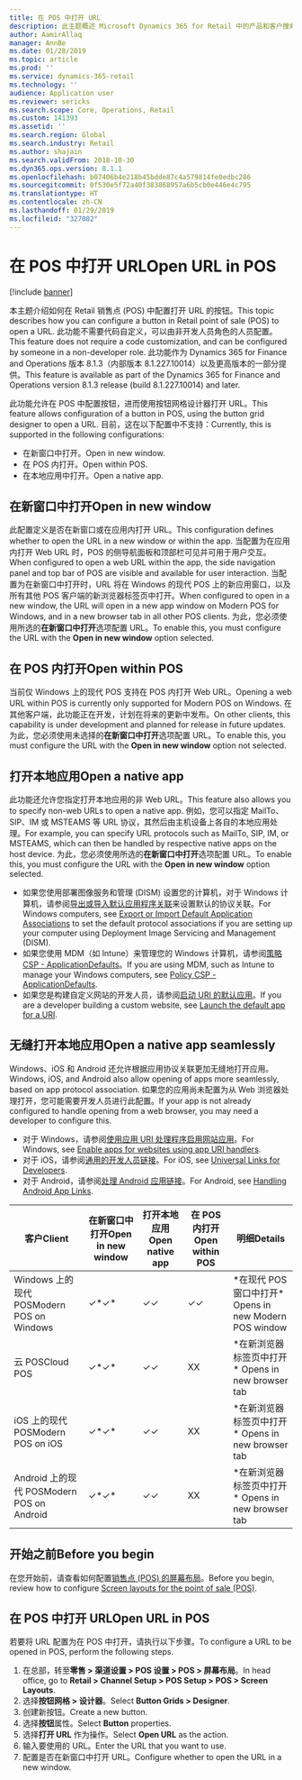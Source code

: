 ```yaml
---
title: 在 POS 中打开 URL
description: 此主题概述 Microsoft Dynamics 365 for Retail 中的产品和客户搜索的增强功能。
author: AamirAllaq
manager: AnnBe
ms.date: 01/28/2019
ms.topic: article
ms.prod: ''
ms.service: dynamics-365-retail
ms.technology: ''
audience: Application user
ms.reviewer: sericks
ms.search.scope: Core, Operations, Retail
ms.custom: 141393
ms.assetid: ''
ms.search.region: Global
ms.search.industry: Retail
ms.author: shajain
ms.search.validFrom: 2018-10-30
ms.dyn365.ops.version: 8.1.1
ms.openlocfilehash: b07406b4e218b45bdde87c4a579814fe0edbc286
ms.sourcegitcommit: 0f530e5f72a40f383868957a6b5cb0e446e4c795
ms.translationtype: HT
ms.contentlocale: zh-CN
ms.lasthandoff: 01/29/2019
ms.locfileid: "327082"
---
```

# <a name="open-url-in-pos"></a><span data-ttu-id="744b9-103">在 POS 中打开 URL</span><span class="sxs-lookup"><span data-stu-id="744b9-103">Open URL in POS</span></span>

[!include [banner](includes/banner.md)]

<span data-ttu-id="744b9-104">本主题介绍如何在 Retail 销售点 (POS) 中配置打开 URL 的按钮。</span><span class="sxs-lookup"><span data-stu-id="744b9-104">This topic describes how you can configure a button in Retail point of sale (POS) to open a URL.</span></span> <span data-ttu-id="744b9-105">此功能不需要代码自定义，可以由非开发人员角色的人员配置。</span><span class="sxs-lookup"><span data-stu-id="744b9-105">This feature does not require a code customization, and can be configured by someone in a non-developer role.</span></span> <span data-ttu-id="744b9-106">此功能作为 Dynamics 365 for Finance and Operations 版本 8.1.3（内部版本 8.1.227.10014）以及更高版本的一部分提供。</span><span class="sxs-lookup"><span data-stu-id="744b9-106">This feature is available as part of the Dynamics 365 for Finance and Operations version 8.1.3 release (build 8.1.227.10014) and later.</span></span> 

<span data-ttu-id="744b9-107">此功能允许在 POS 中配置按钮，进而使用按钮网格设计器打开 URL。</span><span class="sxs-lookup"><span data-stu-id="744b9-107">This feature allows configuration of a button in POS, using the button grid designer to open a URL.</span></span> <span data-ttu-id="744b9-108">目前，这在以下配置中不支持：</span><span class="sxs-lookup"><span data-stu-id="744b9-108">Currently, this is supported in the following configurations:</span></span>

- <span data-ttu-id="744b9-109">在新窗口中打开。</span><span class="sxs-lookup"><span data-stu-id="744b9-109">Open in new window.</span></span>
- <span data-ttu-id="744b9-110">在 POS 内打开。</span><span class="sxs-lookup"><span data-stu-id="744b9-110">Open within POS.</span></span>
- <span data-ttu-id="744b9-111">在本地应用中打开。</span><span class="sxs-lookup"><span data-stu-id="744b9-111">Open a native app.</span></span>

## <a name="open-in-new-window"></a><span data-ttu-id="744b9-112">在新窗口中打开</span><span class="sxs-lookup"><span data-stu-id="744b9-112">Open in new window</span></span>

<span data-ttu-id="744b9-113">此配置定义是否在新窗口或在应用内打开 URL。</span><span class="sxs-lookup"><span data-stu-id="744b9-113">This configuration defines whether to open the URL in a new window or within the app.</span></span> <span data-ttu-id="744b9-114">当配置为在应用内打开 Web URL 时，POS 的侧导航面板和顶部栏可见并可用于用户交互。</span><span class="sxs-lookup"><span data-stu-id="744b9-114">When configured to open a web URL within the app, the side navigation panel and top bar of POS are visible and available for user interaction.</span></span> <span data-ttu-id="744b9-115">当配置为在新窗口中打开时，URL 将在 Windows 的现代 POS 上的新应用窗口，以及所有其他 POS 客户端的新浏览器标签页中打开。</span><span class="sxs-lookup"><span data-stu-id="744b9-115">When configured to open in a new window, the URL will open in a new app window on Modern POS for Windows, and in a new browser tab in all other POS clients.</span></span> <span data-ttu-id="744b9-116">为此，您必须使用所选的**在新窗口中打开**选项配置 URL。</span><span class="sxs-lookup"><span data-stu-id="744b9-116">To enable this, you must configure the URL with the **Open in new window** option selected.</span></span>

## <a name="open-within-pos"></a><span data-ttu-id="744b9-117">在 POS 内打开</span><span class="sxs-lookup"><span data-stu-id="744b9-117">Open within POS</span></span>

<span data-ttu-id="744b9-118">当前仅 Windows 上的现代 POS 支持在 POS 内打开 Web URL。</span><span class="sxs-lookup"><span data-stu-id="744b9-118">Opening a web URL within POS is currently only supported for Modern POS on Windows.</span></span> <span data-ttu-id="744b9-119">在其他客户端，此功能正在开发，计划在将来的更新中发布。</span><span class="sxs-lookup"><span data-stu-id="744b9-119">On other clients, this capability is under development and planned for release in future updates.</span></span> <span data-ttu-id="744b9-120">为此，您必须使用未选择的**在新窗口中打开**选项配置 URL。</span><span class="sxs-lookup"><span data-stu-id="744b9-120">To enable this, you must configure the URL with the **Open in new window** option not selected.</span></span>

## <a name="open-a-native-app"></a><span data-ttu-id="744b9-121">打开本地应用</span><span class="sxs-lookup"><span data-stu-id="744b9-121">Open a native app</span></span>

<span data-ttu-id="744b9-122">此功能还允许您指定打开本地应用的非 Web URL。</span><span class="sxs-lookup"><span data-stu-id="744b9-122">This feature also allows you to specify non-web URLs to open a native app.</span></span> <span data-ttu-id="744b9-123">例如，您可以指定 MailTo、SIP、IM 或 MSTEAMS 等 URL 协议，其然后由主机设备上各自的本地应用处理。</span><span class="sxs-lookup"><span data-stu-id="744b9-123">For example, you can specify URL protocols such as MailTo, SIP, IM, or MSTEAMS, which can then be handled by respective native apps on the host device.</span></span> <span data-ttu-id="744b9-124">为此，您必须使用所选的**在新窗口中打开**选项配置 URL。</span><span class="sxs-lookup"><span data-stu-id="744b9-124">To enable this, you must configure the URL with the **Open in new window** option selected.</span></span>

- <span data-ttu-id="744b9-125">如果您使用部署图像服务和管理 (DISM) 设置您的计算机，对于 Windows 计算机，请参阅[导出或导入默认应用程序关联](https://docs.microsoft.com/windows-hardware/manufacture/desktop/export-or-import-default-application-associations)来设置默认的协议关联。</span><span class="sxs-lookup"><span data-stu-id="744b9-125">For Windows computers, see [Export or Import Default Application Associations](https://docs.microsoft.com/windows-hardware/manufacture/desktop/export-or-import-default-application-associations) to set the default protocol associations if you are setting up your computer using Deployment Image Servicing and Management (DISM).</span></span>
- <span data-ttu-id="744b9-126">如果您使用 MDM（如 Intune）来管理您的 Windows 计算机，请参阅[策略 CSP - ApplicationDefaults](https://docs.microsoft.com/windows/client-management/mdm/policy-csp-applicationdefaults)。</span><span class="sxs-lookup"><span data-stu-id="744b9-126">If you are using MDM, such as Intune to manage your Windows computers, see [Policy CSP - ApplicationDefaults](https://docs.microsoft.com/windows/client-management/mdm/policy-csp-applicationdefaults).</span></span>
- <span data-ttu-id="744b9-127">如果您是构建自定义网站的开发人员，请参阅[启动 URI 的默认应用](https://docs.microsoft.com/windows/uwp/launch-resume/launch-default-app)。</span><span class="sxs-lookup"><span data-stu-id="744b9-127">If you are a developer building a custom website, see [Launch the default app for a URI](https://docs.microsoft.com/windows/uwp/launch-resume/launch-default-app).</span></span>

## <a name="open-a-native-app-seamlessly"></a><span data-ttu-id="744b9-128">无缝打开本地应用</span><span class="sxs-lookup"><span data-stu-id="744b9-128">Open a native app seamlessly</span></span>

<span data-ttu-id="744b9-129">Windows、iOS 和 Android 还允许根据应用协议关联更加无缝地打开应用。</span><span class="sxs-lookup"><span data-stu-id="744b9-129">Windows, iOS, and Android also allow opening of apps more seamlessly, based on app protocol association.</span></span> <span data-ttu-id="744b9-130">如果您的应用尚未配置为从 Web 浏览器处理打开，您可能需要开发人员进行此配置。</span><span class="sxs-lookup"><span data-stu-id="744b9-130">If your app is not already configured to handle opening from a web browser, you may need a developer to configure this.</span></span>

- <span data-ttu-id="744b9-131">对于 Windows，请参阅[使用应用 URI 处理程序启用网站应用](https://docs.microsoft.com/windows/uwp/launch-resume/web-to-app-linking)。</span><span class="sxs-lookup"><span data-stu-id="744b9-131">For Windows, see [Enable apps for websites using app URI handlers](https://docs.microsoft.com/windows/uwp/launch-resume/web-to-app-linking).</span></span>
- <span data-ttu-id="744b9-132">对于 iOS，请参阅[通用的开发人员链接](https://developer.apple.com/ios/universal-links/)。</span><span class="sxs-lookup"><span data-stu-id="744b9-132">For iOS, see [Universal Links for Developers](https://developer.apple.com/ios/universal-links/).</span></span>
- <span data-ttu-id="744b9-133">对于 Android，请参阅[处理 Android 应用链接](https://developer.android.com/training/app-links/)。</span><span class="sxs-lookup"><span data-stu-id="744b9-133">For Android, see [Handling Android App Links](https://developer.android.com/training/app-links/).</span></span>

| <span data-ttu-id="744b9-134">客户</span><span class="sxs-lookup"><span data-stu-id="744b9-134">Client</span></span>                | <span data-ttu-id="744b9-135">在新窗口中打开</span><span class="sxs-lookup"><span data-stu-id="744b9-135">Open in new window</span></span> | <span data-ttu-id="744b9-136">打开本地应用</span><span class="sxs-lookup"><span data-stu-id="744b9-136">Open native app</span></span> | <span data-ttu-id="744b9-137">在 POS 内打开</span><span class="sxs-lookup"><span data-stu-id="744b9-137">Open within POS</span></span> | <span data-ttu-id="744b9-138">明细</span><span class="sxs-lookup"><span data-stu-id="744b9-138">Details</span></span>                           |
|-----------------------|--------------------|-----------------|-----------------|-----------------------------------|
| <span data-ttu-id="744b9-139">Windows 上的现代 POS</span><span class="sxs-lookup"><span data-stu-id="744b9-139">Modern POS on Windows</span></span> | <span data-ttu-id="744b9-140">✓\*</span><span class="sxs-lookup"><span data-stu-id="744b9-140">✓\*</span></span>                | <span data-ttu-id="744b9-141">✓</span><span class="sxs-lookup"><span data-stu-id="744b9-141">✓</span></span>               | <span data-ttu-id="744b9-142">✓</span><span class="sxs-lookup"><span data-stu-id="744b9-142">✓</span></span>              | <span data-ttu-id="744b9-143">\*在现代 POS 窗口中打开</span><span class="sxs-lookup"><span data-stu-id="744b9-143">\* Opens in new Modern POS window</span></span> |
| <span data-ttu-id="744b9-144">云 POS</span><span class="sxs-lookup"><span data-stu-id="744b9-144">Cloud POS</span></span>             | <span data-ttu-id="744b9-145">✓\*</span><span class="sxs-lookup"><span data-stu-id="744b9-145">✓\*</span></span>                | <span data-ttu-id="744b9-146">✓</span><span class="sxs-lookup"><span data-stu-id="744b9-146">✓</span></span>               | <span data-ttu-id="744b9-147">X</span><span class="sxs-lookup"><span data-stu-id="744b9-147">X</span></span>              | <span data-ttu-id="744b9-148">\*在新浏览器标签页中打开</span><span class="sxs-lookup"><span data-stu-id="744b9-148">\* Opens in new browser tab</span></span>        |
| <span data-ttu-id="744b9-149">iOS 上的现代 POS</span><span class="sxs-lookup"><span data-stu-id="744b9-149">Modern POS on iOS</span></span>     | <span data-ttu-id="744b9-150">✓\*</span><span class="sxs-lookup"><span data-stu-id="744b9-150">✓\*</span></span>                | <span data-ttu-id="744b9-151">✓</span><span class="sxs-lookup"><span data-stu-id="744b9-151">✓</span></span>               | <span data-ttu-id="744b9-152">X</span><span class="sxs-lookup"><span data-stu-id="744b9-152">X</span></span>              | <span data-ttu-id="744b9-153">\*在新浏览器标签页中打开</span><span class="sxs-lookup"><span data-stu-id="744b9-153">\* Opens in new browser tab</span></span>        |
| <span data-ttu-id="744b9-154">Android 上的现代 POS</span><span class="sxs-lookup"><span data-stu-id="744b9-154">Modern POS on Android</span></span> | <span data-ttu-id="744b9-155">✓\*</span><span class="sxs-lookup"><span data-stu-id="744b9-155">✓\*</span></span>                | <span data-ttu-id="744b9-156">✓</span><span class="sxs-lookup"><span data-stu-id="744b9-156">✓</span></span>               | <span data-ttu-id="744b9-157">X</span><span class="sxs-lookup"><span data-stu-id="744b9-157">X</span></span>              | <span data-ttu-id="744b9-158">\*在新浏览器标签页中打开</span><span class="sxs-lookup"><span data-stu-id="744b9-158">\* Opens in new browser tab</span></span>        |

## <a name="before-you-begin"></a><span data-ttu-id="744b9-159">开始之前</span><span class="sxs-lookup"><span data-stu-id="744b9-159">Before you begin</span></span>

<span data-ttu-id="744b9-160">在您开始前，请查看如何配置[销售点 (POS) 的屏幕布局](pos-screen-layouts.md)。</span><span class="sxs-lookup"><span data-stu-id="744b9-160">Before you begin, review how to configure [Screen layouts for the point of sale (POS)](pos-screen-layouts.md).</span></span>

## <a name="open-url-in-pos"></a><span data-ttu-id="744b9-161">在 POS 中打开 URL</span><span class="sxs-lookup"><span data-stu-id="744b9-161">Open URL in POS</span></span>

<span data-ttu-id="744b9-162">若要将 URL 配置为在 POS 中打开，请执行以下步骤。</span><span class="sxs-lookup"><span data-stu-id="744b9-162">To configure a URL to be opened in POS, perform the following steps.</span></span>

1. <span data-ttu-id="744b9-163">在总部，转至**零售 \> 渠道设置 \> POS 设置 \> POS \> 屏幕布局**。</span><span class="sxs-lookup"><span data-stu-id="744b9-163">In head office, go to **Retail \> Channel Setup \> POS Setup \> POS \> Screen Layouts**.</span></span>
2. <span data-ttu-id="744b9-164">选择**按钮网格 \> 设计器**。</span><span class="sxs-lookup"><span data-stu-id="744b9-164">Select **Button Grids \> Designer**.</span></span>
3. <span data-ttu-id="744b9-165">创建新按钮。</span><span class="sxs-lookup"><span data-stu-id="744b9-165">Create a new button.</span></span>
4. <span data-ttu-id="744b9-166">选择**按钮**属性。</span><span class="sxs-lookup"><span data-stu-id="744b9-166">Select **Button** properties.</span></span>
5. <span data-ttu-id="744b9-167">选择**打开 URL** 作为操作。</span><span class="sxs-lookup"><span data-stu-id="744b9-167">Select **Open URL** as the action.</span></span>
6. <span data-ttu-id="744b9-168">输入要使用的 URL。</span><span class="sxs-lookup"><span data-stu-id="744b9-168">Enter the URL that you want to use.</span></span>
7. <span data-ttu-id="744b9-169">配置是否在新窗口中打开 URL。</span><span class="sxs-lookup"><span data-stu-id="744b9-169">Configure whether to open the URL in a new window.</span></span>
